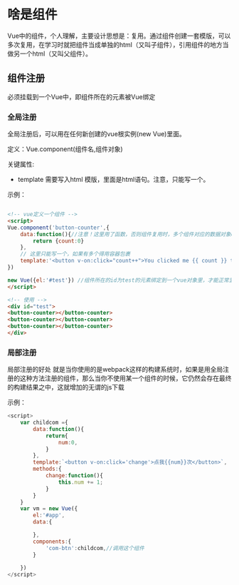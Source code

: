 # 啥是组件

Vue中的组件，个人理解，主要设计思想是：复用。通过组件创建一套模版，可以多次复用，在学习时就把组件当成单独的html（又叫子组件），引用组件的地方当做另一个html（又叫父组件）。

## 组件注册

必须挂载到一个Vue中，即组件所在的元素被Vue绑定

### 全局注册

全局注册后，可以用在任何新创建的vue根实例(new Vue)里面。

定义：Vue.component(组件名,组件对象)

关键属性:

* template 需要写入html 模版，里面是html语句。注意，只能写一个。

示例：

```html

<!-- vue定义一个组件 -->
<script>
Vue.component('button-counter',{
    data:function(){//注意！这里用了函数，否则组件复用时，多个组件对应的数据对象data都是同一个，会有问题。当然，某些需求我们也可以利用此特点
        return {count:0}
    },
    // 这里只能写一个，如果有多个得用容器包裹
    template:'<button v-on:click="count++">You clicked me {{ count }} times.</button>'
})

new Vue({el:'#test'}) //组件所在的id为test的元素绑定到一个vue对象里，才能正常显示
</script>

<!-- 使用 -->
<div id="test">
<button-counter></button-counter>
<button-counter></button-counter>
<button-counter></button-counter>
</div>


```

### 局部注册

局部注册的好处 就是当你使用的是webpack这样的构建系统时，如果是用全局注册的这种方法注册的组件，那么当你不使用某一个组件的时候，它仍然会存在最终的构建结果之中，这就增加的无谓的js下载

示例：

```javascript
<script>
    var childcom ={
        data:function(){
            return{
                num:0,
            }
        },
        template:`<button v-on:click='change'>点我{{num}}次</button>`,
        methods:{
            change:function(){
                this.num += 1;
            }
        }
    }
    var vm = new Vue({
        el:'#app',
        data:{

        },
        components:{
            'com-btn':childcom,//调用这个组件
        }
        
    })
</script>
```
